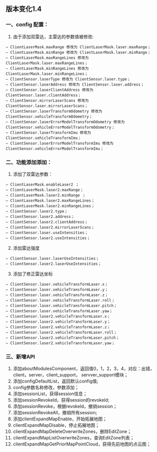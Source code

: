 ## 版本变化1.4

### 一、config 配置：
1. 由于添加双雷达，主雷达的参数值被修改:
```
– ClientLaserMask.maxRange 修改为 ClientLaserMask.laser.maxRange；
– ClientLaserMask.minRange 修改为 ClientLaserMask.laser.minRange；
– ClientLaserMask.maxRangeLines 修改为 ClientLaserMask.laser.maxRangeLines；
– ClientLaserMask.minRangeLines 修改为 ClientLaserMask.laser.minRangeLines；
– ClientSensor.laserType 修改为 ClientSensor.laser.type；
– ClientSensor.laserAddress 修改为 ClientSensor.laser.address；
– ClientSensor.laserClientAddress 修改为 ClientSensor.laser.clientAddress；
– ClientSensor.mirrorLaserScans 修改为 ClientSensor.laser.mirrorLaserScans；
— ClientSensor.laserTransformOdometry 修改为 ClientSensor.vehicleTransformOdometry；
— ClientSensor.laserErrorModelTransformOdometry 修改为  ClientSensor.vehicleErrorModelTransformOdometry；
— ClientSensor.laserTransformImu 修改为 ClientSensor.vehicleTransformImu；
— ClientSensor.laserErrorModelTransformImu 修改为 ClientSensor.vehicleErrorModelTransformImu；
```    
### 二、功能添加添加：
1. 添加了双雷达参数：
```
– ClientLaserMask.enableLaser2 ；
– ClientLaserMask.laser2.maxRange； 
– ClientLaserMask.laser2.minRange ；
– ClientLaserMask.laser2.maxRangeLines； 
– ClientLaserMask.laser2.minRangeLines；
– ClientSensor.laser2.type；
– ClientSensor.laser2.address； 
– ClientSensor.laser2.clientAddress； 
– ClientSensor.laser2.mirrorLaserScans； 
– ClientSensor.laser.useIntensities；
– ClientSensor.laser2.useIntensities；
```
2. 添加雷达强度
```
– ClientSensor.laser.laserUseIntensities；
– ClientSensor.laser2.laserUseIntensities；
```
3. 添加了修正雷达坐标
```
– ClientSensor.laser.vehicleTransformLaser.x；
– ClientSensor.laser.vehicleTransformLaser.y；
– ClientSensor.laser.vehicleTransformLaser.z；
– ClientSensor.laser.vehicleTransformLaser.roll；
– ClientSensor.laser.vehicleTransformLaser.pitch；
– ClientSensor.laser.vehicleTransformLaser.yaw；
– ClientSensor.laser2.vehicleTransformLaser.x；
– ClientSensor.laser2.vehicleTransformLaser.y；
– ClientSensor.laser2.vehicleTransformLaser.z；
– ClientSensor.laser2.vehicleTransformLaser.roll；
– ClientSensor.laser2.vehicleTransformLaser.pitch；
– ClientSensor.laser2.vehicleTransformLaser.yaw；
```

### 三、新增API
1. 添加aboutModulesComponent，返回值0，1，2，3，4，对应：出错，client，server，client_support， servver_support模块；
2. 添加configDefaultList，返回默认config值;
3. config参数名称修改，参数添加；
4. 添加sessionList，获得session信息；
5. 添加sessionRevokeId，获得session的revokeId;
6. 添加sessionRevoke，根据revokeId，撤销session；
7. 添加sessionRevokeAll，撤销所有session;
8. 添加clientExpandMapEnable，开始拓展地图；
9. clientExpandMapDisable，停止拓展地图；
10. clientExpandMapDeleteOverwriteZones，删除EditZone；
11. clientExpandMapListOverwriteZones，查询EditZone列表；
12. clientExpandMapGetPriorMapPointCloud，获得先前地图的点云图；
